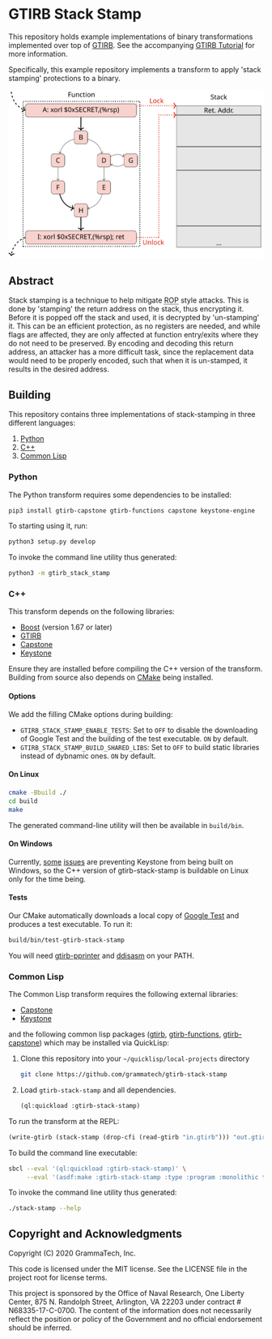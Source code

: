 # GTIRB Stack Stamp

This repository holds example implementations of binary
transformations implemented over top of
[GTIRB](https://github.com/grammatech/gtirb).  See the accompanying
[GTIRB
Tutorial](https://grammatech.github.io/gtirb/md_stack-stamp.html) for
more information.

Specifically, this example repository implements a transform to apply
'stack stamping' protections to a binary.

![stack-stamp signature graphic.](.stack-stamp.svg)

## Abstract

Stack stamping is a technique to help mitigate
<abbr title="Return Oriented Programming">ROP</abbr> style attacks.
This is done by 'stamping' the return address on the stack, thus
encrypting it.  Before it is popped off the stack and used, it is
decrypted by 'un-stamping' it.  This can be an efficient protection,
as no registers are needed, and while flags are affected, they are
only affected at function entry/exits where they do not need to be
preserved.  By encoding and decoding this return address, an attacker
has a more difficult task, since the replacement data would need to be
properly encoded, such that when it is un-stamped, it results in the
desired address.

## Building

This repository contains three implementations of stack-stamping in three
different languages:

1. [Python](#python)
2. [C++](#c)
3. [Common Lisp](#common-lisp)

### Python

The Python transform requires some dependencies to be installed:

```sh
pip3 install gtirb-capstone gtirb-functions capstone keystone-engine
```

To starting using it, run:

```sh
python3 setup.py develop
```

To invoke the command line utility thus generated:

```sh
python3 -m gtirb_stack_stamp
```

### C++

This transform depends on the following libraries:

* [Boost](https://www.boost.org/) (version 1.67 or later)
* [GTIRB](https://github.com/grammatech/gtirb)
* [Capstone](https://github.com/aquynh/capstone)
* [Keystone](https://github.com/keystone-engine/keystone)

Ensure they are installed before compiling the C++ version of the transform.
Building from source also depends on [CMake](https://cmake.org) being installed.

#### Options

We add the filling CMake options during building:

* `GTIRB_STACK_STAMP_ENABLE_TESTS`: Set to `OFF` to disable the downloading of
  Google Test and the building of the test executable. `ON` by default.
* `GTIRB_STACK_STAMP_BUILD_SHARED_LIBS`: Set to `OFF` to build static libraries
  instead of dybnamic ones. `ON` by default.

#### On Linux

```sh
cmake -Bbuild ./
cd build
make
```

The generated command-line utility will then be available in `build/bin`.

#### On Windows

Currently, [some](https://github.com/keystone-engine/keystone/issues/471)
[issues](https://github.com/keystone-engine/keystone/issues/472) are preventing
Keystone from being built on Windows, so the C++ version of gtirb-stack-stamp is
buildable on Linux only for the time being.

#### Tests

Our CMake automatically downloads a local copy of [Google Test](https://github.com/google/googletest)
and produces a test executable. To run it:

```sh
build/bin/test-gtirb-stack-stamp
```

You will need [gtirb-pprinter](https://github.com/grammatech/gtirb-pprinter)
and [ddisasm](https://github.com/grammatech/ddisasm) on your PATH.

### Common Lisp

The Common Lisp transform requires the following external libraries:
- [Capstone](https://github.com/aquynh/capstone)
- [Keystone](https://github.com/keystone-engine/keystone)

and the following common lisp packages
([gtirb](https://github.com/grammatech/gtirb),
 [gtirb-functions](https://github.com/grammatech/gtirb-functions),
 [gtirb-capstone](https://github.com/grammatech/gtirb-capstone))
which may be installed via QuickLisp:

1. Clone this repository into your `~/quicklisp/local-projects` directory
    ```sh
    git clone https://github.com/grammatech/gtirb-stack-stamp
    ```

2. Load `gtirb-stack-stamp` and all dependencies.
    ```lisp
    (ql:quickload :gtirb-stack-stamp)
    ```

To run the transform at the REPL:
```lisp
(write-gtirb (stack-stamp (drop-cfi (read-gtirb "in.gtirb"))) "out.gtirb")
```

To build the command line executable:
```sh
sbcl --eval '(ql:quickload :gtirb-stack-stamp)' \
     --eval '(asdf:make :gtirb-stack-stamp :type :program :monolithic t)'
```

To invoke the command line utility thus generated:
```sh
./stack-stamp --help
```

## Copyright and Acknowledgments

Copyright (C) 2020 GrammaTech, Inc.

This code is licensed under the MIT license. See the LICENSE file in
the project root for license terms.

This project is sponsored by the Office of Naval Research, One Liberty
Center, 875 N. Randolph Street, Arlington, VA 22203 under contract #
N68335-17-C-0700.  The content of the information does not necessarily
reflect the position or policy of the Government and no official
endorsement should be inferred.
